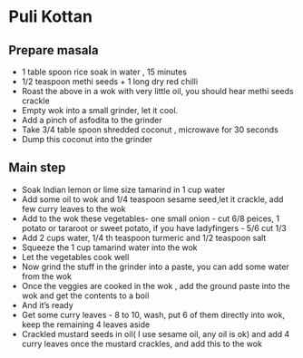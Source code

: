 # Puli Kottan 

## Prepare masala
- 1 table spoon rice soak in water , 15 minutes 
- 1/2 teaspoon methi seeds + 1 long dry red chilli 
- Roast the above in a wok with very little oil, you should hear methi seeds crackle
- Empty wok into a small grinder, let it cool.
- Add a pinch of asfodita to the grinder
- Take  3/4 table spoon shredded coconut , microwave for 30 seconds 
- Dump this coconut into the grinder

## Main step
- Soak Indian lemon or lime size tamarind in 1 cup water
- Add some oil to wok and 1/4 teaspoon sesame seed,let it crackle, add few curry leaves to the wok 
- Add to the wok these vegetables- one small onion - cut 6/8 peices, 1 potato or tararoot or sweet potato, if you have ladyfingers - 5/6 cut 1/3
- Add 2 cups water, 1/4 th teaspoon turmeric and 1/2 teaspoon salt 
- Squeeze the 1 cup tamarind water into the wok 
- Let the vegetables cook well
- Now grind the stuff in the grinder into a paste, you can add some water from the wok
- Once the veggies are cooked in the wok , add the ground paste into the wok and get the contents to a boil
- And it’s ready
- Get some curry leaves - 8 to 10, wash, put 6 of them directly into  wok, keep the remaining 4 leaves aside
- Crackled mustard seeds in oil( I use sesame oil, any oil is ok) and add 4 curry leaves once the mustard crackles, and add this to the wok
